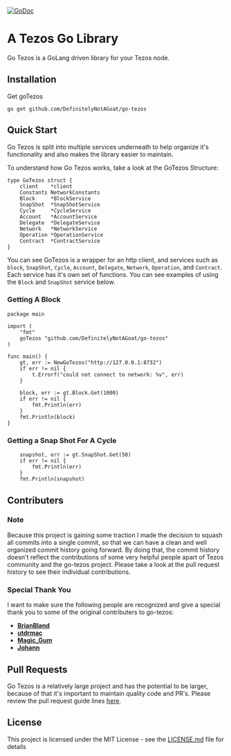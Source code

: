[![GoDoc](https://godoc.org/github.com/golang/gddo?status.svg)](https://godoc.org/github.com/DefinitelyNotAGoat/go-tezos)
# A Tezos Go Library

Go Tezos is a GoLang driven library for your Tezos node. 

## Installation

Get goTezos 
```
go get github.com/DefinitelyNotAGoat/go-tezos
```

## Quick Start 
Go Tezos is split into multiple services underneath to help organize it's functionality and also makes the library easier to maintain. 

To understand how Go Tezos works, take a look at the GoTezos Structure: 
```
type GoTezos struct {
	client    *client
	Constants NetworkConstants
	Block     *BlockService
	SnapShot  *SnapShotService
	Cycle     *CycleService
	Account   *AccountService
	Delegate  *DelegateService
	Network   *NetworkService
	Operation *OperationService
	Contract  *ContractService
}
```
You can see GoTezos is a wrapper for an http client, and services such as `block`,  `SnapShot`, `Cycle`, `Account`, `Delegate`, `Network`, `Operation`, and `Contract`.
Each service has it's own set of functions. You can see examples of using the `Block` and `SnapShot` service below.


### Getting A Block

```
package main

import (
	"fmt"
	goTezos "github.com/DefinitelyNotAGoat/go-tezos"
)

func main() {
	gt, err := NewGoTezos("http://127.0.0.1:8732")
	if err != nil {
		t.Errorf("could not connect to network: %v", err)
	}

	block, err := gt.Block.Get(1000)
	if err != nil {
		fmt.Println(err)
	}
	fmt.Println(block)
}
```

### Getting a Snap Shot For A Cycle
```
	snapshot, err := gt.SnapShot.Get(50)
	if err != nil {
		fmt.Println(err)
	}
	fmt.Println(snapshot)
```


## Contributers

### Note

Because this project is gaining some traction I made the decision to squash all commits into a single commit, so that we can have a clean and well organized
commit history going forward. By doing that, the commit history doesn't reflect the contributions of some very helpful people apart of Tezos community and the go-tezos project. Please take a look at the pull request history to see their individual contributions. 


### Special Thank You

I want to make sure the following people are recognized and give a special thank you to some of the original contributers to go-tezos:  

* [**BrianBland**](https://github.com/BrianBland)
* [**utdrmac**](https://github.com/utdrmac)
* [**Magic_Gum**](https://github.com/fkbenjamin)
* [**Johann**](https://github.com/tulpenhaendler)

## Pull Requests
Go Tezos is a relatively large project and has the potential to be larger, because of that it's important to maintain quality code and PR's. Please review the pull request guide lines [here](PULL_REQUEST_GUIDE.md).

## License

This project is licensed under the MIT License - see the [LICENSE.md](LICENSE.md) file for details
